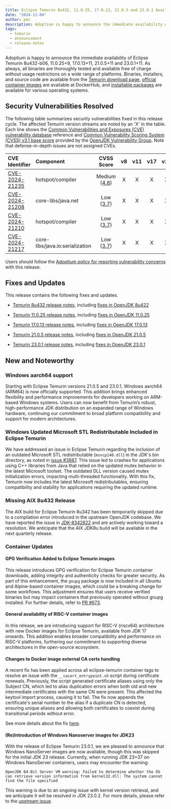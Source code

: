 ```yaml
---
title: Eclipse Temurin 8u432, 11.0.25, 17.0.13, 21.0.5 and 23.0.1 Available
date: "2024-11-04"
author: pmc
description: Adoptium is happy to announce the immediate availability of Eclipse Temurin 8u432, 11.0.25, 17.0.13, 21.0.5 and 23.0.1. As always, all binaries are thoroughly tested and available free of charge without usage restrictions on a wide range of platforms.
tags:
  - temurin
  - announcement
  - release-notes
---
```


Adoptium is happy to announce the immediate availability of Eclipse Temurin 8u432-b06, 11.0.25+9, 17.0.13+11, 21.0.5+11 and 23.0.1+11. As always, all binaries are thoroughly tested and available free of charge without usage restrictions on a wide range of platforms. Binaries, installers, and source code are available from the [Temurin download page](https://adoptium.net/temurin/releases), [official container images](https://hub.docker.com/_/eclipse-temurin) are available at DockerHub, and [installable packages](https://adoptium.net/installation/) are available for various operating systems.

## Security Vulnerabilities Resolved

The following table summarizes security vulnerabilities fixed in this release cycle. The affected Temurin version streams are noted by an 'X' in the table. Each line shows the [Common Vulnerabilities and Exposures (CVE) vulnerability database](https://nvd.nist.gov/vuln) reference and [Common Vulnerability Scoring System (CVSS) v3.1 base score](https://www.first.org/cvss/v3.1/specification-document) provided by the [OpenJDK Vulnerability Group](https://openjdk.org/groups/vulnerability/). Note that defense-in-depth issues are not assigned CVEs.

| CVE Identifier  | Component                       | CVSS Score | v8 | v11 | v17 | v21 | v23 |
| :-------------- | :------------------------------ | :--------: | :-: | :-: | :-: | :-: | :-: |
| [CVE-2024-21235](https://nvd.nist.gov/vuln/detail/CVE-2024-21235) | hotspot/compiler              | Medium ([4.8](https://nvd.nist.gov/vuln/detail/CVE-2024-21235)) |  X  |  X  |  X  |  X  |  X  |
| [CVE-2024-21208](https://nvd.nist.gov/vuln/detail/CVE-2024-21208) | core-libs/java.net           | Low ([3.7](https://nvd.nist.gov/vuln/detail/CVE-2024-21208))    |  X  |  X  |  X  |  X  |  X  |
| [CVE-2024-21210](https://nvd.nist.gov/vuln/detail/CVE-2024-21210) | hotspot/compiler              | Low ([3.7](https://nvd.nist.gov/vuln/detail/CVE-2024-21210))    |  X  |  X  |  X  |  X  |  X  |
| [CVE-2024-21217](https://nvd.nist.gov/vuln/detail/CVE-2024-21217) | core-libs/java.io:serialization | Low ([3.7](https://nvd.nist.gov/vuln/detail/CVE-2024-21217)) |  X  |  X  |  X  |  X  |  X  |

Users should follow the [Adoptium policy for reporting vulnerability concerns](https://github.com/adoptium/adoptium/security/policy#security-policies-and-procedures) with this release.

## Fixes and Updates

This release contains the following fixes and updates.

* [Temurin 8u432 release notes](https://adoptium.net/temurin/release-notes/?version=jdk8u432-b06), including [fixes in OpenJDK 8u422](https://bugs.openjdk.org/issues/?jql=project+%3D+JDK+AND+fixVersion+%3D+openjdk8u422)

* [Temurin 11.0.25 release notes](https://adoptium.net/temurin/release-notes/?version=jdk-11.0.25+9), including [fixes in OpenJDK 11.0.25](https://bugs.openjdk.org/issues/?jql=project+%3D+JDK+AND+fixVersion+%3D+11.0.25)

* [Temurin 17.0.13 release notes](https://adoptium.net/temurin/release-notes/?version=jdk-17.0.13+11), including [fixes in OpenJDK 17.0.13](https://bugs.openjdk.org/issues/?jql=project+%3D+JDK+AND+fixVersion+%3D+17.0.13)

* [Temurin 21.0.5 release notes](https://adoptium.net/temurin/release-notes/?version=jdk-21.0.5+11), including [fixes in OpenJDK 21.0.5](https://bugs.openjdk.org/issues/?jql=project+%3D+JDK+AND+fixVersion+%3D+21.0.5)

* [Temurin 23.0.1 release notes](https://adoptium.net/temurin/release-notes/?version=jdk-23.0.1+11), including [fixes in OpenJDK 23.0.1](https://bugs.openjdk.org/issues/?jql=project+%3D+JDK+AND+fixVersion+%3D+23.0.1)

## New and Noteworthy

### Windows aarch64 support

Starting with Eclipse Temurin versions 21.0.5 and 23.0.1, Windows aarch64 (ARM64) is now officially supported. This addition brings enhanced flexibility and performance improvements for developers working on ARM-based Windows systems. Users can now benefit from Temurin’s robust, high-performance JDK distribution on an expanded range of Windows hardware, continuing our commitment to broad platform compatibility and support for modern architectures.

### Windows Updated Microsoft STL Redistributable Included in Eclipse Temurin

We have addressed an issue in Eclipse Temurin regarding the inclusion of an outdated Microsoft STL redistributable (`msvcp140.dll`) in the JDK's bin directory, as noted in [issue #3887](https://github.com/adoptium/temurin-build/issues/3887). This issue led to crashes for applications using C++ libraries from Java that relied on the updated mutex behavior in the latest Microsoft toolset. The outdated DLL version caused mutex initialization errors, impacting multi-threaded functionality. With this fix, Temurin now includes the latest Microsoft redistributables, ensuring compatibility and stability for applications requiring the updated runtime.

### Missing AIX 8u432 Release

The AIX build for Eclipse Temurin 8u342 has been temporarily skipped due to a compilation error introduced in the upstream OpenJDK codebase. We have reported the issue in [JDK-8342822](https://bugs.openjdk.org/browse/JDK-8342822) and are actively working toward a resolution. We anticipate that the AIX JDK8u build will be available in the next quarterly release.

### Container Updates

#### GPG Verification Added to Eclipse Temurin images

This release introduces GPG verification for Eclipse Temurin container downloads, adding integrity and authenticity checks for greater security. As part of this enhancement, the `gnupg` package is now included in all Ubuntu and Alpine-based container images, which could be a breaking change for some workflows. This adjustment ensures that users receive verified binaries but may impact containers that previously operated without gnupg installed. For further details, refer to [PR #673](https://github.com/adoptium/containers/pull/673).

#### General availability of RISC-V container images

In this release, we are introducing support for RISC-V (riscv64) architecture with new Docker images for Eclipse Temurin, available from JDK 17 onwards. This addition enables broader compatibility and performance on RISC-V platforms, furthering our commitment to supporting diverse architectures in the open-source ecosystem.

#### Changes to Docker image external CA certs handling

A recent fix has been applied across all eclipse-temurin container tags to resolve an issue with the `__cacert_entrypoint.sh` script during certificate renewals. Previously, the script generated certificate aliases using only the Subject CN, which led to alias duplication errors when both old and new intermediate certificates with the same CN were present. This affected the keytool import process, causing it to fail. The fix now appends the certificate's serial number to the alias if a duplicate CN is detected, ensuring unique aliases and allowing both certificates to coexist during transitional periods without error.

See more details about the fix [here](https://github.com/adoptium/containers/pull/642).

#### (Re)Introduction of Windows Nanoserver images for JDK23

With the release of Eclipse Temurin 23.0.1, we are pleased to announce that Windows NanoServer images are now available, though this was skipped for the initial JDK 23 release. Currently, when running JDK 23+37 on Windows NanoServer containers, users may encounter the warning:

```output
OpenJDK 64-Bit Server VM warning: Failed to determine whether the OS can retrieve version information from kernel32.dll: The system cannot find the file specified
```

This warning is due to an ongoing issue with kernel version retrieval, and we anticipate it will be resolved in JDK 23.0.2. For more details, please refer to the [upstream issue](https://bugs.openjdk.org/browse/JDK-8340383).
